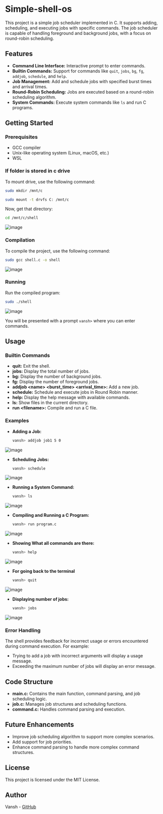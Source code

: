 # Simple-shell-os

This project is a simple job scheduler implemented in C. It supports adding, scheduling, and executing jobs with specific commands. The job scheduler is capable of handling foreground and background jobs, with a focus on round-robin scheduling.

## Features

- **Command Line Interface:** Interactive prompt to enter commands.
- **Builtin Commands:** Support for commands like `quit`, `jobs`, `bg`, `fg`, `addjob`, `schedule`, and `help`.
- **Job Management:** Add and schedule jobs with specified burst times and arrival times.
- **Round-Robin Scheduling:** Jobs are executed based on a round-robin scheduling algorithm.
- **System Commands:** Execute system commands like `ls` and run C programs.

## Getting Started

### Prerequisites

- GCC compiler
- Unix-like operating system (Linux, macOS, etc.)
- WSL

### If folder is stored in c drive

To mount drive, use the following command:

```bash
sudo mkdir /mnt/c
```
```bash
sudo mount -t drvfs C: /mnt/c
```
Now, get that directory:

```bash
cd /mnt/c/shell
```

![image](https://github.com/vansh-seth/Simple-shell-os/assets/111755254/855bc18e-1870-474e-99cc-bc7ac7a7716b)

### Compilation

To compile the project, use the following command:

```bash
sudo gcc shell.c -o shell 
```

![image](https://github.com/vansh-seth/Simple-shell-os/assets/111755254/2c992101-77ca-40e2-9312-c12d804b5f2c)

### Running

Run the compiled program:

```bash
sudo ./shell
```
![image](https://github.com/vansh-seth/Simple-shell-os/assets/111755254/bafc72c8-8761-4bea-88ff-af2b77b77e71)

You will be presented with a prompt `vansh>` where you can enter commands.

## Usage

### Builtin Commands

- **quit:** Exit the shell.
- **jobs:** Display the total number of jobs.
- **bg:** Display the number of background jobs.
- **fg:** Display the number of foreground jobs.
- **addjob \<name> \<burst_time> \<arrival_time>:** Add a new job.
- **schedule:** Schedule and execute jobs in Round Robin manner.
- **help:** Display the help message with available commands.
- **ls:** Show files in the current directory.
- **run \<filename>:** Compile and run a C file.

### Examples

- **Adding a Job:**

  ```bash
  vansh> addjob job1 5 0
  ```
![image](https://github.com/vansh-seth/Simple-shell-os/assets/111755254/468d6c10-a4aa-46f9-8d1f-5cd27970bffa)

- **Scheduling Jobs:**

  ```bash
  vansh> schedule
  ```
![image](https://github.com/vansh-seth/Simple-shell-os/assets/111755254/850ce5df-4675-4d31-92b3-22b78a2a4a77)

- **Running a System Command:**

  ```bash
  vansh> ls
  ```
![image](https://github.com/vansh-seth/Simple-shell-os/assets/111755254/71fab1c2-ad07-42ea-a33d-29849b9ea5f8)

- **Compiling and Running a C Program:**

  ```bash
  vansh> run program.c
  ```
![image](https://github.com/vansh-seth/Simple-shell-os/assets/111755254/079dbe48-2b29-4bf2-b22a-beca8cfe53ea)

- **Showing What all commands are there:**

  ```bash
  vansh> help
  ```
![image](https://github.com/vansh-seth/Simple-shell-os/assets/111755254/d7e91206-98c3-4d49-9855-667a5715f1a1)

- **For going back to the terminal**

  ```bash
  vansh> quit
  ```
![image](https://github.com/vansh-seth/Simple-shell-os/assets/111755254/066995ed-09a8-4954-a9ea-cc955125c852)

- **Displaying number of jobs:**

  ```bash
  vansh> jobs
  ```
 
![image](https://github.com/vansh-seth/Simple-shell-os/assets/111755254/e4c868c3-3f20-4c07-bc62-588ca2d8e485)


### Error Handling

The shell provides feedback for incorrect usage or errors encountered during command execution. For example:

- Trying to add a job with incorrect arguments will display a usage message.
- Exceeding the maximum number of jobs will display an error message.

## Code Structure

- **main.c:** Contains the main function, command parsing, and job scheduling logic.
- **job.c:** Manages job structures and scheduling functions.
- **command.c:** Handles command parsing and execution.

## Future Enhancements

- Improve job scheduling algorithm to support more complex scenarios.
- Add support for job priorities.
- Enhance command parsing to handle more complex command structures.

## License

This project is licensed under the MIT License.

## Author

Vansh - [GitHub](https://github.com/vansh-seth)

